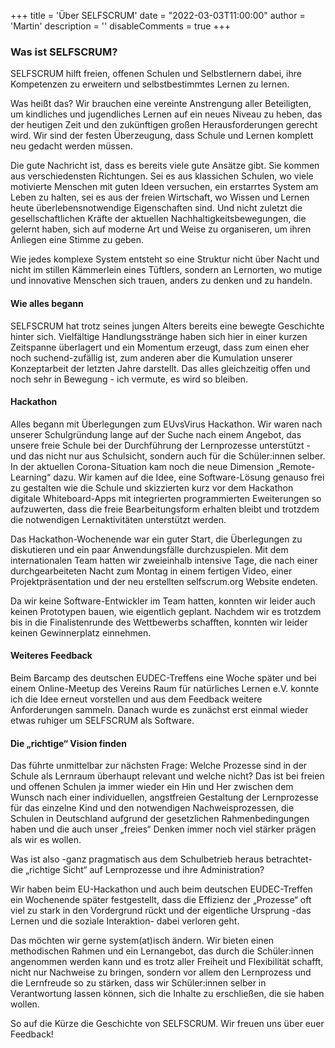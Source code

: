 +++
title = 'Über SELFSCRUM'
date = "2022-03-03T11:00:00"
author = 'Martin'
description = ''
disableComments = true
+++

### Was ist SELFSCRUM?

SELFSCRUM hilft freien, offenen Schulen und Selbstlernern dabei, ihre Kompetenzen zu erweitern und selbstbestimmtes Lernen zu lernen.

Was heißt das? Wir brauchen eine vereinte Anstrengung aller Beteiligten, um kindliches und jugendliches Lernen auf ein neues Niveau zu heben, das der heutigen Zeit und den zukünftigen großen Herausforderungen gerecht wird. Wir sind  der festen Überzeugung, dass Schule und Lernen komplett neu gedacht werden müssen.

Die gute Nachricht ist, dass es bereits viele gute Ansätze gibt. Sie kommen aus verschiedensten Richtungen. Sei es aus klassichen Schulen, wo viele motivierte Menschen mit guten Ideen versuchen, ein erstarrtes System am Leben zu halten, sei es aus der freien Wirtschaft, wo Wissen und Lernen heute überlebensnotwendige Eigenschaften sind. Und nicht zuletzt die gesellschaftlichen Kräfte der aktuellen Nachhaltigkeitsbewegungen, die gelernt haben, sich auf moderne Art und Weise zu organiseren, um ihren Anliegen eine Stimme zu geben.

Wie jedes komplexe System entsteht so eine Struktur nicht über Nacht und nicht im stillen Kämmerlein eines Tüftlers, sondern an Lernorten, wo mutige und innovative Menschen sich trauen, anders zu denken und zu handeln. 

#### Wie alles begann

SELFSCRUM hat trotz seines jungen Alters bereits eine bewegte Geschichte hinter sich. Vielfältige Handlungsstränge haben sich hier in einer kurzen Zeitspanne überlagert und ein Momentum erzeugt, dass zum einen eher noch suchend-zufällig ist, zum anderen aber die Kumulation unserer Konzeptarbeit der letzten Jahre darstellt. Das alles gleichzeitig offen und noch sehr in Bewegung - ich vermute, es wird so bleiben. 

#### Hackathon

Alles begann mit Überlegungen zum EUvsVirus Hackathon. Wir waren nach unserer Schulgründung lange auf der Suche nach einem Angebot, das unsere freie Schule bei der Durchführung der Lernprozesse unterstützt - und das nicht nur aus Schulsicht, sondern auch für die Schüler:innen selber. In der aktuellen Corona-Situation kam noch die neue Dimension „Remote-Learning“ dazu. Wir kamen auf die Idee, eine Software-Lösung genauso frei zu gestalten wie die Schule und skizzierten kurz vor dem Hackathon digitale Whiteboard-Apps mit integrierten programmierten Eweiterungen so aufzuwerten, dass die freie Bearbeitungsform erhalten bleibt und trotzdem die notwendigen Lernaktivitäten unterstützt werden.

Das Hackathon-Wochenende war ein guter Start, die Überlegungen zu diskutieren und ein paar Anwendungsfälle durchzuspielen. Mit dem internationalen Team hatten wir zweieinhalb intensive Tage, die nach einer durchgearbeiteten Nacht zum Montag in einem fertigen Video, einer Projektpräsentation und der neu erstellten selfscrum.org Website endeten.

Da wir keine Software-Entwickler im Team hatten, konnten wir leider auch keinen Prototypen bauen, wie eigentlich geplant. Nachdem wir es trotzdem bis in die Finalistenrunde des Wettbewerbs schafften, konnten wir leider keinen Gewinnerplatz einnehmen.

#### Weiteres Feedback

Beim Barcamp des deutschen EUDEC-Treffens eine Woche später und bei einem Online-Meetup des Vereins Raum für natürliches Lernen e.V. konnte ich die Idee erneut vorstellen und aus dem Feedback weitere Anforderungen sammeln. Danach wurde es zunächst erst einmal wieder etwas ruhiger um SELFSCRUM als Software.

#### Die „richtige“ Vision finden

Das führte unmittelbar zur nächsten Frage: Welche Prozesse sind in der Schule als Lernraum überhaupt relevant und welche nicht? Das ist bei freien und offenen Schulen ja immer wieder ein Hin und Her zwischen dem Wunsch nach einer individuellen, angstfreien Gestaltung der Lernprozesse für das einzelne Kind und den notwendigen Nachweisprozessen, die Schulen in Deutschland aufgrund der gesetzlichen Rahmenbedingungen haben und die auch unser „freies“ Denken immer noch viel stärker prägen als wir es wollen.

Was ist also -ganz pragmatisch aus dem Schulbetrieb heraus betrachtet- die „richtige Sicht“ auf Lernprozesse und ihre Administration?

Wir haben beim EU-Hackathon und auch beim deutschen EUDEC-Treffen ein Wochenende später festgestellt, dass die Effizienz der „Prozesse“ oft viel zu stark in den Vordergrund rückt und der eigentliche Ursprung -das Lernen und die soziale Interaktion- dabei verloren geht.

Das möchten wir gerne system(at)isch ändern. Wir bieten einen methodischen Rahmen und ein Lernangebot, das durch die Schüler:innen angenommen werden kann und es trotz aller Freiheit und Flexibilität schafft, nicht nur Nachweise zu bringen, sondern vor allem den Lernprozess und die Lernfreude so zu stärken, dass wir Schüler:innen selber in Verantwortung lassen können, sich die Inhalte zu erschließen, die sie haben wollen.

So auf die Kürze die Geschichte von SELFSCRUM. Wir freuen uns über euer Feedback!